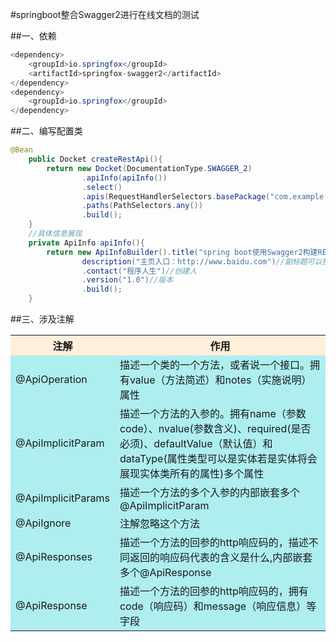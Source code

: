 #springboot整合Swagger2进行在线文档的测试

##一、依赖
```java
<dependency>
    <groupId>io.springfox</groupId>
	<artifactId>springfox-swagger2</artifactId>
</dependency>
<dependency>
	<groupId>io.springfox</groupId>
</dependency>
```
##二、编写配置类
```java
@Bean
    public Docket createRestApi(){
        return new Docket(DocumentationType.SWAGGER_2)
                .apiInfo(apiInfo())
                .select()
                .apis(RequestHandlerSelectors.basePackage("com.example.demo2swagger2restful.web"))//返回apiSelectorBuilder实例用来控制接口的展现情况如下文指定了web，swagger2会扫描该bao下面的所有的controller定义的url并生成文档（若被@ApiIgnore(忽略)指定的请求将不会被暴露）
                .paths(PathSelectors.any())
                .build();
    }
    //具体信息展现
    private ApiInfo apiInfo(){
        return new ApiInfoBuilder().title("spring boot使用Swagger2构建RESTFUL API类型的API文档").
                description("主页入口：http://www.baidu.com")//副标题可以接上地址
                .contact("程序人生")//创建人
                .version("1.0")//版本
                .build();
    }
```
##三、涉及注解
<table>
  <tr>
    <th width=30%, bgcolor="#FFEFDB">注解</th>
    <th width=70%, bgcolor="#FFEFDB">作用</th>
  </tr>
  <tr>
    <td bgcolor="#AEEEEE"> @ApiOperation</td>
    <td bgcolor="#AEEEEE"> 描述一个类的一个方法，或者说一个接口。拥有value（方法简述）和notes（实施说明）属性</td>
  </tr> 
   <tr>
    <td bgcolor="#AEEEEE"> @ApiImplicitParam</td>
    <td bgcolor="#AEEEEE"> 描述一个方法的入参的。拥有name（参数code）、nvalue(参数含义)、required(是否必须)、defaultValue（默认值）和dataType(属性类型可以是实体若是实体将会展现实体类所有的属性)多个属性</td>
  </tr>
    <tr>
      <td bgcolor="#AEEEEE">@ApiImplicitParams</td>
      <td bgcolor="#AEEEEE">描述一个方法的多个入参的内部嵌套多个@ApiImplicitParam</td>
    </tr> 
       <tr>
      <td bgcolor="#AEEEEE">@ApiIgnore</td>
      <td bgcolor="#AEEEEE">注解忽略这个方法</td>
    </tr>   
     <tr>
      <td bgcolor="#AEEEEE">@ApiResponses </td>
      <td bgcolor="#AEEEEE">描述一个方法的回参的http响应码的，描述不同返回的响应码代表的含义是什么,内部嵌套多个@ApiResponse</td>
    </tr>  
     <tr>
      <td bgcolor="#AEEEEE">@ApiResponse </td>
      <td bgcolor="#AEEEEE">描述一个方法的回参的http响应码的，拥有code（响应码）和message（响应信息）等字段</td>
    </tr>
</table>